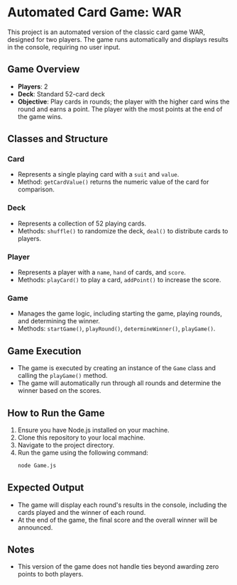 # Automated Card Game: WAR

This project is an automated version of the classic card game WAR, designed for two players. The game runs automatically and displays results in the console, requiring no user input.

## Game Overview
- **Players**: 2
- **Deck**: Standard 52-card deck
- **Objective**: Play cards in rounds; the player with the higher card wins the round and earns a point. The player with the most points at the end of the game wins.

## Classes and Structure

### Card
- Represents a single playing card with a `suit` and `value`.
- Method: `getCardValue()` returns the numeric value of the card for comparison.

### Deck
- Represents a collection of 52 playing cards.
- Methods: `shuffle()` to randomize the deck, `deal()` to distribute cards to players.

### Player
- Represents a player with a `name`, `hand` of cards, and `score`.
- Methods: `playCard()` to play a card, `addPoint()` to increase the score.

### Game
- Manages the game logic, including starting the game, playing rounds, and determining the winner.
- Methods: `startGame()`, `playRound()`, `determineWinner()`, `playGame()`.

## Game Execution
- The game is executed by creating an instance of the `Game` class and calling the `playGame()` method.
- The game will automatically run through all rounds and determine the winner based on the scores.

## How to Run the Game
1. Ensure you have Node.js installed on your machine.
2. Clone this repository to your local machine.
3. Navigate to the project directory.
4. Run the game using the following command:
   ```bash
   node Game.js
   ```

## Expected Output
- The game will display each round's results in the console, including the cards played and the winner of each round.
- At the end of the game, the final score and the overall winner will be announced.

## Notes
- This version of the game does not handle ties beyond awarding zero points to both players.